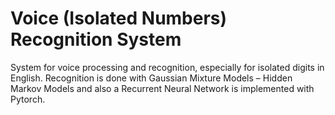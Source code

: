 # Voice (Isolated Numbers) Recognition System
System for voice processing and recognition, especially for isolated digits in English. Recognition is done with Gaussian Mixture Models – Hidden Markov Models and also a Recurrent Neural Network is implemented with Pytorch.
